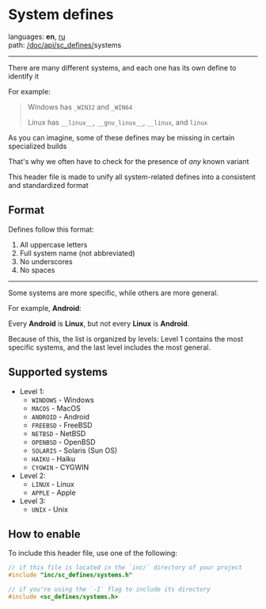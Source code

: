 # System defines

languages: **en**, [ru](/doc/ru/sc_defines/systems.md)\
path: [/](/README.md)[doc/](/doc/index.md)[api/](/doc/api/index.md)[sc_defines/](/doc/api/sc_defines/index.md)systems

---

There are many different systems,
and each one has its own define to identify it

For example:

> Windows has `_WIN32` and `_WIN64`
>
> Linux has `__linux__`, `__gnu_linux__`, `__linux`, and `linux`

As you can imagine, some of these defines may be missing
in certain specialized builds

That's why we often have to check for the presence of _any_ known variant

This header file is made to unify all system-related defines
into a consistent and standardized format

## Format

Defines follow this format:
1. All uppercase letters
2. Full system name (not abbreviated)
3. No underscores
4. No spaces

---

Some systems are more specific,
while others are more general.

For example, **Android**:

Every **Android** is **Linux**,
but not every **Linux** is **Android**.

Because of this, the list is organized by levels:
Level 1 contains the most specific systems,
and the last level includes the most general.

## Supported systems

+ Level 1:
    + `WINDOWS` - Windows
    + `MACOS` - MacOS
    + `ANDROID` - Android
    + `FREEBSD` - FreeBSD
    + `NETBSD` - NetBSD
    + `OPENBSD` - OpenBSD
    + `SOLARIS` - Solaris (Sun OS)
    + `HAIKU` - Haiku
    + `CYGWIN` - CYGWIN
+ Level 2:
    + `LINUX` - Linux
    + `APPLE` - Apple
+ Level 3:
    + `UNIX` - Unix

## How to enable

To include this header file, 
use one of the following:

```c
// if this file is located in the `inc/` directory of your project
#include "inc/sc_defines/systems.h"

// if you're using the `-I` flag to include its directory
#include <sc_defines/systems.h>
```